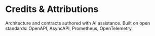 # Credits & Attributions

Architecture and contracts authored with AI assistance. Built on open standards: OpenAPI, AsyncAPI, Prometheus, OpenTelemetry.
